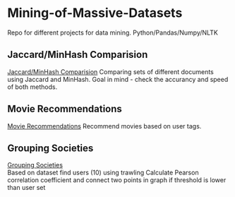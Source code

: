 # Mining-of-Massive-Datasets
Repo for different projects for data mining. Python/Pandas/Numpy/NLTK

## Jaccard/MinHash Comparision
[Jaccard/MinHash Comparision](https://github.com/grzedzicki/Mining-of-Massive-Datasets/blob/main/Jaccard%20and%20MinHash%20document%20comparision.ipynb)
Comparing sets of different documents using Jaccard and MinHash.
Goal in mind - check the accurancy and speed of both methods.

## Movie Recommendations
[Movie Recommendations](https://github.com/grzedzicki/Mining-of-Massive-Datasets/blob/main/Recommendations.ipynb)
Recommend movies based on user tags.

## Grouping Societies
[Grouping Societies](https://github.com/grzedzicki/Mining-of-Massive-Datasets/blob/main/GroupingSocieties.ipynb)\
Based on dataset find users (10) using trawling
Calculate Pearson correlation coefficient and connect two points in graph if threshold is lower than user set
